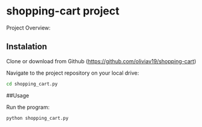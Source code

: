 # shopping-cart project

Project Overview: 

## Instalation

Clone or download from Github (https://github.com/oliviav19/shopping-cart)

Navigate to the project repository on your local drive: 

```sh
cd shopping_cart.py
```

##Usage

Run the program: 

```py
python shopping_cart.py
```
